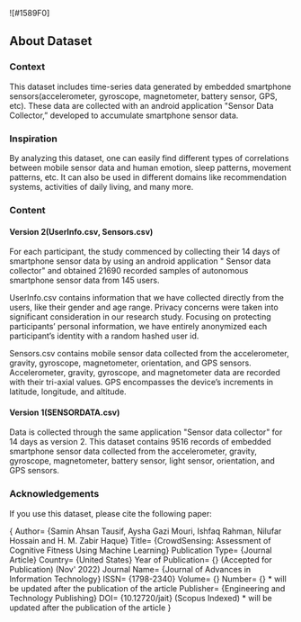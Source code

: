 ![#1589F0] <h2> About Dataset </h2>

<h3> Context </h3>
<p> This dataset includes time-series data generated by embedded smartphone sensors(accelerometer, gyroscope, magnetometer, battery sensor, GPS, etc). These data are collected with an android application "Sensor Data Collector,” developed to accumulate smartphone sensor data. </p> 

<h3> Inspiration </h3>
<p> By analyzing this dataset, one can easily find different types of correlations between mobile sensor data and human emotion, sleep patterns, movement patterns, etc. It can also be used in different domains like recommendation systems, activities of daily living, and many more. </p>

<h3> Content </h3>
<h4> Version 2(UserInfo.csv, Sensors.csv) </h4>
<div>
<p> For each participant, the study commenced by collecting their 14 days of smartphone sensor data by using an android application " Sensor data collector" and obtained 21690 recorded samples of autonomous smartphone sensor data from 145 users. </p>
</div>
<div>
<p> UserInfo.csv contains information that we have collected directly from the users, like their gender and age range. Privacy concerns were taken into significant consideration in our research study. Focusing on protecting participants’ personal information, we have entirely anonymized each participant’s identity with a random hashed user id. </p>
</div>
<div>
<p> Sensors.csv contains mobile sensor data collected from the accelerometer, gravity, gyroscope, magnetometer, orientation, and GPS sensors. Accelerometer, gravity, gyroscope, and magnetometer data are recorded with their tri-axial values. GPS encompasses the device’s increments in latitude, longitude, and altitude. </p>
</div>

<h4> Version 1(SENSORDATA.csv) </h4>
<p> Data is collected through the same application "Sensor data collector" for 14 days as version 2. This dataset contains 9516 records of embedded smartphone sensor data collected from the accelerometer, gravity, gyroscope, magnetometer, battery sensor, light sensor, orientation, and GPS sensors. </p>

<h3> Acknowledgements </h3>

<p> If you use this dataset, please cite the following paper: </p>

<div>
 <p> {
      Author= {Samin Ahsan Tausif, Aysha Gazi Mouri, Ishfaq Rahman, Nilufar Hossain and H. M. Zabir Haque}
      Title= {CrowdSensing: Assessment of Cognitive Fitness Using Machine Learning}
      Publication Type= {Journal Article}
      Country= {United States}
      Year of Publication= {} (Accepted for Publication) (Nov' 2022)
      Journal Name= {Journal of Advances in Information Technology}
      ISSN= {1798-2340}
      Volume= {}
      Number= {}  * will be updated after the publication of the article 
      Publisher= {Engineering and Technology Publishing}
      DOI= {10.12720/jait} (Scopus Indexed)
      * will be updated after the publication of the article
}
 </p>
</div>
